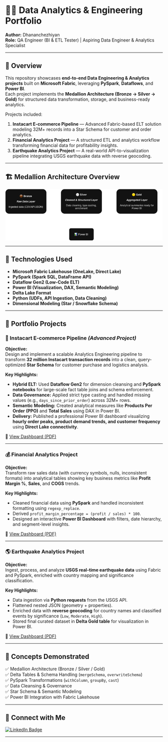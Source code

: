 # 👨‍💻 Data Analytics & Engineering Portfolio  

**Author:** Dhananchezhiyan  
**Role:** QA Engineer (BI & ETL Tester) | Aspiring Data Engineer & Analytics Specialist  

---

## 📘 Overview  
This repository showcases **end-to-end Data Engineering & Analytics projects** built on **Microsoft Fabric**, leveraging **PySpark**, **Dataflows**, and **Power BI**.  
Each project implements the **Medallion Architecture (Bronze → Silver → Gold)** for structured data transformation, storage, and business-ready analytics.  

Projects included:  
1. **Instacart E-commerce Pipeline** — Advanced Fabric-based ELT solution modeling 32M+ records into a Star Schema for customer and order analytics.  
2. **Financial Analytics Project** — A structured ETL and analytics workflow transforming financial data for profitability insights.  
3. **Earthquake Analytics Project** — A real-world API-to-visualization pipeline integrating USGS earthquake data with reverse geocoding.  

---

## 🏗️ Medallion Architecture Overview  
![Medallion Architecture](docs/medallion_architecture.png)  

---

## 🧩 Technologies Used  
- **Microsoft Fabric Lakehouse (OneLake, Direct Lake)**  
- **PySpark (Spark SQL, DataFrame API)**  
- **Dataflow Gen2 (Low-Code ELT)**  
- **Power BI (Visualization, DAX, Semantic Modeling)**  
- **Delta Lake Format**  
- **Python (UDFs, API Ingestion, Data Cleaning)**  
- **Dimensional Modeling (Star / Snowflake Schema)**  

---

## 🚀 Portfolio Projects  

### 🛒 Instacart E-commerce Pipeline *(Advanced Project)*  
**Objective:**  
Design and implement a scalable Analytics Engineering pipeline to transform **32 million Instacart transaction records** into a clean, query-optimized **Star Schema** for customer purchase and logistics analysis.  

**Key Highlights:**  
- **Hybrid ELT:** Used **Dataflow Gen2** for dimension cleansing and **PySpark notebooks** for large-scale fact table joins and schema enforcement.  
- **Data Governance:** Applied strict type casting and handled missing values (e.g., `days_since_prior_order`) across 32M+ rows.  
- **Semantic Modeling:** Created analytical measures like **Products Per Order (PPO)** and **Total Sales** using DAX in Power BI.  
- **Delivery:** Published a professional Power BI dashboard visualizing **hourly order peaks, product demand trends, and customer frequency** using **Direct Lake connectivity**.  

📄 [View Dashboard (PDF)](Instacart_Analytics_Project/report/RPT_Instacart_Dashboard.pdf)  

---

### 💰 Financial Analytics Project  
**Objective:**  
Transform raw sales data (with currency symbols, nulls, inconsistent formats) into analytical tables showing key business metrics like **Profit Margin %**, **Sales**, and **COGS** trends.  

**Key Highlights:**  
- Cleaned financial data using **PySpark** and handled inconsistent formatting using `regexp_replace`.  
- Derived `profit_margin_percentage = (profit / sales) * 100`.  
- Designed an interactive **Power BI Dashboard** with filters, date hierarchy, and segment-level insights.  

📄 [View Dashboard (PDF)](Financial_Analytics/Financial_Analytics.pdf)  

---

### 🌎 Earthquake Analytics Project  
**Objective:**  
Ingest, process, and analyze **USGS real-time earthquake data** using Fabric and PySpark, enriched with country mapping and significance classification.  

**Key Highlights:**  
- Data ingestion via **Python requests** from the USGS API.  
- Flattened nested JSON (geometry + properties).  
- Enriched data with **reverse geocoding** for country names and classified events by significance (`Low`, `Moderate`, `High`).  
- Stored final curated dataset in **Delta Gold table** for visualization in Power BI.  

📄 [View Dashboard (PDF)](Earthquakes_Analytics/Earthquake_Events.pdf)  

---

## 🧠 Concepts Demonstrated  
✅ Medallion Architecture (Bronze / Silver / Gold)  
✅ Delta Tables & Schema Handling (`mergeSchema`, `overwriteSchema`)  
✅ PySpark Transformations (`withColumn`, `groupBy`, `cast`)  
✅ Data Cleansing & Governance  
✅ Star Schema & Semantic Modeling  
✅ Power BI Integration with Fabric Lakehouse  

---

## 👤 Connect with Me  
[![LinkedIn Badge](https://img.shields.io/badge/LinkedIn-blue?logo=linkedin&logoColor=white)](https://www.linkedin.com/in/dhananchezhiyante)  

---
